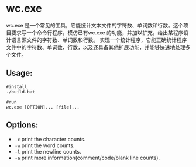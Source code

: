 # wc.exe

wc.exe 是一个常见的工具，它能统计文本文件的字符数、单词数和行数。这个项目要求写一个命令行程序，模仿已有wc.exe 的功能，并加以扩充，给出某程序设计语言源文件的字符数、单词数和行数。
实现一个统计程序，它能正确统计程序文件中的字符数、单词数、行数，以及还具备其他扩展功能，并能够快速地处理多个文件。

## Usage:

    #install
    ./build.bat

    #run
    wc.exe [OPTION]... [file]...

## Options:

* `-c` print the character counts.
* `-w` print the word counts.
* `-l` print the newline counts.
* `-a` print more information(comment/code/blank line counts).

